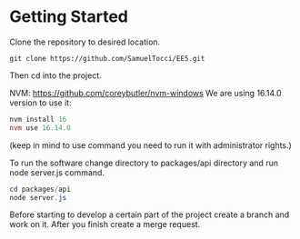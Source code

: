 # Getting Started

Clone the repository to desired location.
```git
git clone https://github.com/SamuelTocci/EE5.git
```
Then cd into the project.

NVM: https://github.com/coreybutler/nvm-windows
We are using 16.14.0 version
to use it:
```powershell
nvm install 16
nvm use 16.14.0
```
(keep in mind to use command you need to run it with administrator rights.)

To run the software change directory to packages/api directory and run node server.js command.

```powershell
cd packages/api
node server.js
```

Before starting to develop a certain part of the project create a branch and work on it. After you finish create a merge request.